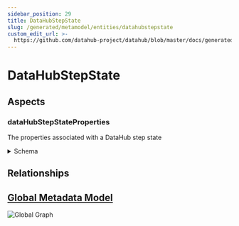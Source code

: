 ```yaml
---
sidebar_position: 29
title: DataHubStepState
slug: /generated/metamodel/entities/datahubstepstate
custom_edit_url: >-
  https://github.com/datahub-project/datahub/blob/master/docs/generated/metamodel/entities/dataHubStepState.md
---
```


# DataHubStepState

## Aspects

### dataHubStepStateProperties

The properties associated with a DataHub step state

<details>
<summary>Schema</summary>

```javascript
{
  "type": "record",
  "Aspect": {
    "name": "dataHubStepStateProperties"
  },
  "name": "DataHubStepStateProperties",
  "namespace": "com.linkedin.step",
  "fields": [
    {
      "type": {
        "type": "map",
        "values": "string"
      },
      "name": "properties",
      "default": {},
      "doc": "Description of the secret"
    },
    {
      "type": {
        "type": "record",
        "name": "AuditStamp",
        "namespace": "com.linkedin.common",
        "fields": [
          {
            "type": "long",
            "name": "time",
            "doc": "When did the resource/association/sub-resource move into the specific lifecycle stage represented by this AuditEvent."
          },
          {
            "java": {
              "class": "com.linkedin.common.urn.Urn"
            },
            "type": "string",
            "name": "actor",
            "doc": "The entity (e.g. a member URN) which will be credited for moving the resource/association/sub-resource into the specific lifecycle stage. It is also the one used to authorize the change."
          },
          {
            "java": {
              "class": "com.linkedin.common.urn.Urn"
            },
            "type": [
              "null",
              "string"
            ],
            "name": "impersonator",
            "default": null,
            "doc": "The entity (e.g. a service URN) which performs the change on behalf of the Actor and must be authorized to act as the Actor."
          },
          {
            "type": [
              "null",
              "string"
            ],
            "name": "message",
            "default": null,
            "doc": "Additional context around how DataHub was informed of the particular change. For example: was the change created by an automated process, or manually."
          }
        ],
        "doc": "Data captured on a resource/association/sub-resource level giving insight into when that resource/association/sub-resource moved into a particular lifecycle stage, and who acted to move it into that specific lifecycle stage."
      },
      "name": "lastModified",
      "doc": "Audit stamp describing the last person to update it."
    }
  ],
  "doc": "The properties associated with a DataHub step state"
}
```

</details>

## Relationships

## [Global Metadata Model](https://github.com/datahub-project/datahub/raw/master/docs/imgs/datahub-metadata-model.png)

![Global Graph](https://github.com/datahub-project/datahub/raw/master/docs/imgs/datahub-metadata-model.png)
